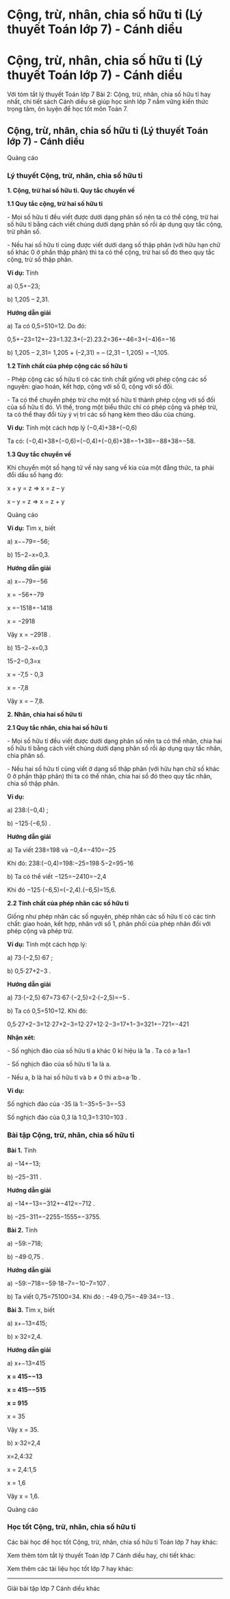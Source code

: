 # Cộng, trừ, nhân, chia số hữu tỉ (Lý thuyết Toán lớp 7) - Cánh diều

# Cộng, trừ, nhân, chia số hữu tỉ (Lý thuyết Toán lớp 7) - Cánh diều

Với tóm tắt lý thuyết Toán lớp 7 Bài 2: Cộng, trừ, nhân, chia số hữu tỉ hay nhất, chi tiết sách Cánh diều sẽ giúp học sinh lớp 7 nắm vững kiến thức trọng tâm, ôn luyện để học tốt môn Toán 7.

## Cộng, trừ, nhân, chia số hữu tỉ (Lý thuyết Toán lớp 7) - Cánh diều

Quảng cáo

### **Lý thuyết Cộng, trừ, nhân, chia số hữu tỉ**

**1\. Cộng, trừ hai số hữu tỉ. Quy tắc chuyển vế**

**1.1 Quy tắc cộng, trừ hai số hữu tỉ**

\- Mọi số hữu tỉ đều viết được dưới dạng phân số nên ta có thể cộng, trừ hai số hữu tỉ bằng cách viết chúng dưới dạng phân số rồi áp dụng quy tắc cộng, trừ phân số.

\- Nếu hai số hữu tỉ cùng được viết dưới dạng số thập phân (với hữu hạn chữ số khác 0 ở phần thập phân) thì ta có thể cộng, trừ hai số đó theo quy tắc cộng, trừ số thập phân.

**Ví dụ:** Tính

a) 0,5+−23;

b) 1,205 – 2,31.

**Hướng dẫn giải**

a) Ta có 0,5=510=12. Do đó:

0,5+−23=12+−23=1.32.3+(−2).23.2=36+−46=3+(−4)6=−16

b) 1,205 – 2,31= 1,205 + (–2,31) = – (2,31 – 1,205) = –1,105.

**1.2 Tính chất của phép cộng các số hữu tỉ**

\- Phép cộng các số hữu tỉ có các tính chất giống với phép cộng các số nguyên: giao hoán, kết hợp, cộng với số 0, cộng với số đối.

\- Ta có thể chuyển phép trừ cho một số hữu tỉ thành phép cộng với số đối của số hữu tỉ đó. Vì thế, trong một biểu thức chỉ có phép cộng và phép trừ, ta có thể thay đổi tùy ý vị trí các số hạng kèm theo dấu của chúng.

**Ví dụ:** Tính một cách hợp lý (−0,4)+38+(−0,6)

Ta có: (−0,4)+38+(−0,6)=(−0,4)+(−0,6)+38=−1+38=−88+38=−58.

**1.3 Quy tắc chuyển vế**

Khi chuyển một số hạng tử vế này sang vế kia của một đẳng thức, ta phải đổi dấu số hạng đó: 

x + y = z ⇒ x = z – y

x – y = z ⇒ x = z + y

Quảng cáo

**Ví dụ:** Tìm x, biết

a) x−−79=−56;

b) 15−2−x=0,3.

**Hướng dẫn giải**

a) x−−79=−56

x = −56+−79

x =−1518+−1418

x = −2918

Vậy  x = −2918 .

b) 15−2−x=0,3

15−2−0,3=x

x = -7,5 - 0,3

x = -7,8

Vậy x = – 7,8.

**2\. Nhân, chia hai số hữu tỉ**

**2.1 Quy tắc nhân, chia hai số hữu tỉ**

\- Mọi số hữu tỉ đều viết được dưới dạng phân số nên ta có thể nhân, chia hai số hữu tỉ bằng cách viết chúng dưới dạng phân số rồi áp dụng quy tắc nhân, chia phân số.

\- Nếu hai số hữu tỉ cùng viết ở dạng số thập phân (với hữu hạn chữ số khác 0 ở phần thập phân) thì ta có thể nhân, chia hai số đó theo quy tắc nhân, chia số thập phân.

**Ví dụ:**

a) 238:(−0,4) ;

b) −125⋅(−6,5) .

**Hướng dẫn giải**

a) Ta viết 238=198 và −0,4=−410=−25

Khi đó: 238:(−0,4)=198:−25=198⋅5−2=95−16

b) Ta có thể viết −125=−2410=−2,4

Khi đó −125⋅(−6,5)=(−2,4).(−6,5)=15,6.

**2.2 Tính chất của phép nhân các số hữu tỉ**

Giống như phép nhân các số nguyên, phép nhân các số hữu tỉ có các tính chất: giao hoán, kết hợp, nhân với số 1, phân phối của phép nhân đối với phép cộng và phép trừ.

**Ví dụ:** Tính một cách hợp lý:

a) 73⋅(−2,5)⋅67 ;

b) 0,5⋅27+2−3 .

**Hướng dẫn giải**

a) 73⋅(−2,5)⋅67=73⋅67⋅(−2,5)=2⋅(−2,5)=−5 .

b) Ta có 0,5=510=12. Khi đó: 

0,5⋅27+2−3=12⋅27+2−3=12⋅27+12⋅2−3=17+1−3=321+−721=−421

**Nhận xét:**

\- Số nghịch đảo của số hữu tỉ a khác 0 kí hiệu là 1a . Ta có a⋅1a=1

\- Số nghịch đảo của số hữu tỉ 1a là a.

\- Nếu a, b là hai số hữu tỉ và b ≠ 0 thì a:b=a⋅1b .

**Ví dụ:**

Số nghịch đảo của -35 là 1:−35=5−3=−53

Số nghịch đảo của 0,3 là 1:0,3=1:310=103 .

### **Bài tập Cộng, trừ, nhân, chia số hữu tỉ**

**Bài 1.** Tính

a) −14+−13;

b) −25−311 .

**Hướng dẫn giải**

a) −14+−13=−312+−412=−712 .

b) −25−311=−2255−1555=−3755.

**Bài 2.** Tính

a) −59:−718;

b) −49⋅0,75 .

**Hướng dẫn giải**

a) −59:−718=−59⋅18−7=−10−7=107 .

b) Ta viết 0,75=75100=34. Khi đó : −49⋅0,75=−49⋅34=−13 .

**Bài 3.** Tìm x, biết

a) x+−13=415;

b) x⋅32=2,4.

**Hướng dẫn giải**

a) x+−13=415

**x = 415−−13**

**x = 415−−515**

**x = 915**

x = 35

Vậy x = 35.

b) x⋅32=2,4

x=2,4:32

x = 2,4:1,5

x = 1,6

Vậy x = 1,6. 

Quảng cáo

### **Học tốt Cộng, trừ, nhân, chia số hữu tỉ**

Các bài học để học tốt Cộng, trừ, nhân, chia số hữu tỉ Toán lớp 7 hay khác:

Xem thêm tóm tắt lý thuyết Toán lớp 7 Cánh diều hay, chi tiết khác:

Xem thêm các tài liệu học tốt lớp 7 hay khác:

* * *

Giải bài tập lớp 7 Cánh diều khác
